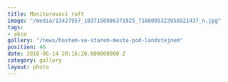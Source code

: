 ```yaml
---
title: Monitorovací raft
image: "/media/13427957_1037150986371925_7180095323958921437_n.jpg"
tags:
- akce
gallery: "/news/hostem-ve-starem-meste-pod-landstejnem"
position: 46
date: 2016-06-14 20:16:20.000000000 Z
category: gallery
layout: photo
---
```

